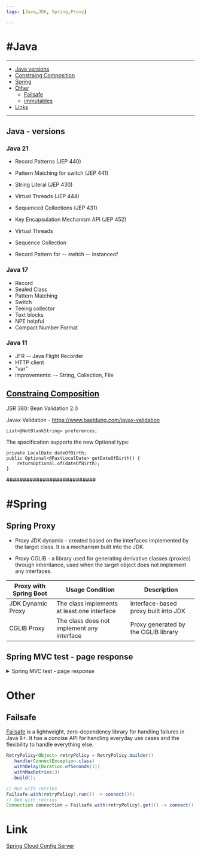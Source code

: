 ```yaml
---
tags: [Java,JDK, Spring,Proxy]

---
```


# #Java

---
- [Java versions](#Java-versions)
- [Constraing Composition](#Constraining-Composition)
- [Spring](#Spring)
- [Other](#Other)
	- [Failsafe](##Failsafe)
 	- [immutables](https://github.com/immutables/immutables)	
- [Links](#Link)
---

## Java - versions

### Java 21

- Record Patterns (JEP 440)
- Pattern Matching for switch (JEP 441)
- String Literal (JEP 430)
- Virtual Threads (JEP 444)
- Sequenced Collections (JEP 431)
- Key Encapsulation Mechanism API (JEP 452)

- Virtual Threads
- Sequence Collection
- Record Pattern for
-- switch
-- instanceof

### Java 17

- Record
- Sealed Class
- Pattern Matching
- Switch
- Teeing collector
- Text blocks
- NPE helpful
- Compact Number Format

### Java 11

- JFR 
-- Java Flight Recorder
- HTTP client
- "var"
- improvements: 
-- String, Collection, File

## [Constraing Composition](https://www.baeldung.com/java-bean-validation-constraint-composition)

JSR 380: Bean Validation 2.0

Javax Validation - https://www.baeldung.com/javax-validation


```
List<@NotBlankString> preferences;
```

The specification supports the new Optional type:
```
private LocalDate dateOfBirth;
public Optional<@PastLocalDate> getDateOfBirth() {
    returnOptional.of(dateOfBirth);
}
```

###########################

# #Spring

## Spring Proxy

- Proxy JDK dynamic - created based on the interfaces implemented by the target class. It is a mechanism built into the JDK.

- Proxy CGLIB - a library used for generating derivative classes (proxies) through inheritance, used when the target object does not implement any interfaces.

| Proxy with Spring Boot | Usage Condition                              | Description                                 |  
|-------------------------|---------------------------------------------|---------------------------------------------|  
| JDK Dynamic Proxy      | The class implements at least one interface | Interface-based proxy built into JDK       |  
| CGLIB Proxy            | The class does not implement any interface  | Proxy generated by the CGLIB library       |


## Spring MVC test - page response

<details>
<summary>Spring MVC test - page response</summary>

```java
package com.example.demo;

import lombok.Data;
import lombok.RequiredArgsConstructor;
import org.springframework.data.domain.Page;
import org.springframework.data.domain.Pageable;
import org.springframework.data.jpa.repository.JpaRepository;
import org.springframework.web.bind.annotation.GetMapping;
import org.springframework.web.bind.annotation.RestController;

import javax.persistence.Entity;
import javax.persistence.GeneratedValue;
import javax.persistence.GenerationType;
import javax.persistence.Id;

@RequiredArgsConstructor
@RestController
class UserController {
    private final UserRepository repository;

    @GetMapping("/list")
    Page<Product> all(Pageable pageable) {
        return repository.findAll(pageable);
    }
}

interface UserRepository extends JpaRepository<Product, Long> {
}

@Data
@Entity
class Product {
    @Id
    @GeneratedValue(strategy = GenerationType.IDENTITY)
    Long id;
    String name;
}
```

```java
package com.example.demo;

import com.fasterxml.jackson.core.type.TypeReference;
import com.fasterxml.jackson.databind.ObjectMapper;
import org.junit.jupiter.api.Test;
import org.springframework.beans.factory.annotation.Autowired;
import org.springframework.boot.test.autoconfigure.web.servlet.AutoConfigureMockMvc;
import org.springframework.boot.test.context.SpringBootTest;
import org.springframework.data.domain.Page;
import org.springframework.test.web.servlet.MockMvc;
import org.springframework.test.web.servlet.request.MockMvcRequestBuilders;

import static org.junit.jupiter.api.Assertions.assertEquals;

@SpringBootTest
@AutoConfigureMockMvc
class ProductControllerTest {

    @Autowired
    UserRepository repository;
    @Autowired
    MockMvc mvc;

    @Test
    void filterTest() throws Exception {
        repository.save(getEntity());

        String content = mvc.perform(MockMvcRequestBuilders.get("/list")
                ).andReturn()
                .getResponse().getContentAsString();

        Page<Product> page = new ObjectMapper()
                .readValue(content, new TypeReference<RestPageImpl<Product>>() {
                });
        assertEquals(page.getContent().get(0).getName(), "product1");
    }

    private Product getEntity() {
        Product product = new Product();
        product.setName("product1");
        return product;
    }
}
```

```java
package com.example.demo;

import com.fasterxml.jackson.annotation.JsonCreator;
import com.fasterxml.jackson.annotation.JsonProperty;
import com.fasterxml.jackson.databind.JsonNode;
import org.springframework.data.domain.PageImpl;
import org.springframework.data.domain.PageRequest;
import org.springframework.data.domain.Pageable;

import java.util.ArrayList;
import java.util.List;

public class RestPageImpl<T> extends PageImpl<T> {
 
    @JsonCreator(mode = JsonCreator.Mode.PROPERTIES)
    public RestPageImpl(@JsonProperty("content") List<T> content,
                        @JsonProperty("number") int number,
                        @JsonProperty("size") int size,
                        @JsonProperty("totalElements") Long totalElements,
                        @JsonProperty("pageable") JsonNode pageable,
                        @JsonProperty("last") boolean last,
                        @JsonProperty("totalPages") int totalPages,
                        @JsonProperty("sort") JsonNode sort,
                        @JsonProperty("first") boolean first,
                        @JsonProperty("numberOfElements") int numberOfElements,
                        @JsonProperty("empty") boolean empty) {

        super(content, PageRequest.of(number, size), totalElements);
    }
 
    public RestPageImpl(List<T> content, Pageable pageable, long total) {
        super(content, pageable, total);
    }
 
    public RestPageImpl(List<T> content) {
        super(content);
    }
 
    public RestPageImpl() {
        super(new ArrayList<>());
    }
}
```

</details>

# Other

## Failsafe
[Failsafe](https://failsafe.dev/) is a lightweight, zero-dependency library for handling failures in Java 8+. It has a concise API for handling everyday use cases and the flexibility to handle everything else.

```Java
RetryPolicy<Object> retryPolicy = RetryPolicy.builder()
  .handle(ConnectException.class)
  .withDelay(Duration.ofSeconds(1))
  .withMaxRetries(3)
  .build();

// Run with retries 
Failsafe.with(retryPolicy).run(() -> connect());  
// Get with retries 
Connection connection = Failsafe.with(retryPolicy).get(() -> connect());`
```



# Link

[Spring Cloud Config Server](https://github.com/hyness/spring-cloud-config-server)
